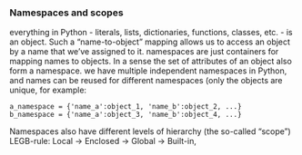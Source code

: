 ### Namespaces and scopes
everything in Python - literals, lists, dictionaries, functions, classes, etc. - is an object.
Such a “name-to-object” mapping allows us to access an object by a name that we’ve assigned to it.
namespaces are just containers for mapping names to objects.
In a sense the set of attributes of an object also form a namespace. 
we have multiple independent namespaces in Python, and names can be reused for different namespaces (only the objects are unique, for example:
```
a_namespace = {'name_a':object_1, 'name_b':object_2, ...}
b_namespace = {'name_a':object_3, 'name_b':object_4, ...}
```
Namespaces also have different levels of hierarchy (the so-called “scope”)
LEGB-rule: Local -> Enclosed -> Global -> Built-in,